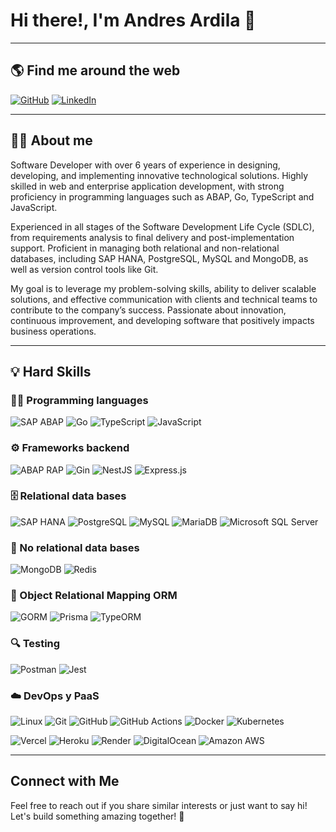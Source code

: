 # Hi there!, I'm Andres Ardila 👋  

---

## 🌎 Find me around the web

[![GitHub](https://img.shields.io/badge/GitHub-100000?style=for-the-badge&logo=github&logoColor=white)](https://github.com/ardiladev33)
[![LinkedIn](https://img.shields.io/badge/LinkedIn-0077B5?style=for-the-badge&logo=linkedin&logoColor=white)](https://www.linkedin.com/in/andres-ardila/)

---

## 👨‍💼 About me

Software Developer with over 6 years of experience in designing, developing, and implementing innovative technological solutions. Highly skilled in web and enterprise application development, with strong proficiency in programming languages such as ABAP, Go, TypeScript and JavaScript.

Experienced in all stages of the Software Development Life Cycle (SDLC), from requirements analysis to final delivery and post-implementation support. Proficient in managing both relational and non-relational databases, including SAP HANA, PostgreSQL, MySQL and MongoDB, as well as version control tools like Git.

My goal is to leverage my problem-solving skills, ability to deliver scalable solutions, and effective communication with clients and technical teams to contribute to the company’s success. Passionate about innovation, continuous improvement, and developing software that positively impacts business operations.

---

## 💡 Hard Skills

### 👨‍💻 Programming languages

![SAP ABAP](https://img.shields.io/badge/SAP%20ABAP-0099D6?style=for-the-badge&logo=sap&logoColor=white)
![Go](https://img.shields.io/badge/Go-00ADD8?style=for-the-badge&logo=go&logoColor=white)
![TypeScript](https://img.shields.io/badge/TypeScript-3178C6?style=for-the-badge&logo=typescript&logoColor=white)
![JavaScript](https://img.shields.io/badge/JavaScript-F7DF1E?style=for-the-badge&logo=javascript&logoColor=black)

### ⚙️ Frameworks backend

![ABAP RAP](https://img.shields.io/badge/ABAP%20RAP-0099D6?style=for-the-badge&logo=sap&logoColor=white)
![Gin](https://img.shields.io/badge/Gin-008080?style=for-the-badge&logo=go&logoColor=white)
![NestJS](https://img.shields.io/badge/nestjs-E0234E?style=for-the-badge&logo=nestjs&logoColor=white)
![Express.js](https://img.shields.io/badge/Express.js-000000?style=for-the-badge&logo=express&logoColor=white)

### 🗄️ Relational data bases

![SAP HANA](https://img.shields.io/badge/SAP%20HANA-0099D6?style=for-the-badge&logo=sap&logoColor=white)
![PostgreSQL](https://img.shields.io/badge/PostgreSQL-316192?style=for-the-badge&logo=postgresql&logoColor=white)
![MySQL](https://img.shields.io/badge/MySQL-4479A1?style=for-the-badge&logo=mysql&logoColor=white)
![MariaDB](https://img.shields.io/badge/MariaDB-003545?style=for-the-badge&logo=mariadb&logoColor=white)
![Microsoft SQL Server](https://img.shields.io/badge/Microsoft%20SQL%20Server-CC2927?style=for-the-badge&logo=microsoft-sql-server&logoColor=white)

### 💾 No relational data bases

![MongoDB](https://img.shields.io/badge/MongoDB-47A248?style=for-the-badge&logo=mongodb&logoColor=white)
![Redis](https://img.shields.io/badge/Redis-DC382D?style=for-the-badge&logo=redis&logoColor=white)

### 🔗 Object Relational Mapping ORM

![GORM](https://img.shields.io/badge/GORM-00ADD8?style=for-the-badge&logo=go&logoColor=white)
![Prisma](https://img.shields.io/badge/Prisma-39A3A2?style=for-the-badge&logo=prisma&logoColor=white)
![TypeORM](https://img.shields.io/badge/TypeORM-EA4523?style=for-the-badge&logo=typeorm&logoColor=white)

### 🔍 Testing

![Postman](https://img.shields.io/badge/Postman-FF6C37?style=for-the-badge&logo=postman&logoColor=white)
![Jest](https://img.shields.io/badge/Jest-C21334?style=for-the-badge&logo=jest&logoColor=white)

### ☁️ DevOps y PaaS

![Linux](https://img.shields.io/badge/Linux-FCC624?style=for-the-badge&logo=linux&logoColor=black)
![Git](https://img.shields.io/badge/Git-F05032?style=for-the-badge&logo=git&logoColor=white)
![GitHub](https://img.shields.io/badge/GitHub-100000?style=for-the-badge&logo=github&logoColor=white)
![GitHub Actions](https://img.shields.io/badge/GitHub%20Actions-267B98?style=for-the-badge&logo=githubactions&logoColor=white)
![Docker](https://img.shields.io/badge/Docker-2496ED?style=for-the-badge&logo=docker&logoColor=white)
![Kubernetes](https://img.shields.io/badge/Kubernetes-326CE5?style=for-the-badge&logo=kubernetes&logoColor=white)

![Vercel](https://img.shields.io/badge/Vercel-000000?style=for-the-badge&logo=vercel&logoColor=white)
![Heroku](https://img.shields.io/badge/Heroku-430098?style=for-the-badge&logo=heroku&logoColor=white)
![Render](https://img.shields.io/badge/Render-464D54?style=for-the-badge&logo=render&logoColor=white)
![DigitalOcean](https://img.shields.io/badge/DigitalOcean-008BFF?style=for-the-badge&logo=digitalocean&logoColor=white)
![Amazon AWS](https://img.shields.io/badge/Amazon%20AWS-FF9900?style=for-the-badge&logo=amazonaws&logoColor=white)

---

## Connect with Me  
Feel free to reach out if you share similar interests or just want to say hi!  
Let's build something amazing together! 🚀  
<!--
**ardiladev33/ardiladev33** is a ✨ _special_ ✨ repository because its `README.md` (this file) appears on your GitHub profile.

Here are some ideas to get you started:

- 🔭 I’m currently working on ...
- 🌱 I’m currently learning ...
- 👯 I’m looking to collaborate on ...
- 🤔 I’m looking for help with ...
- 💬 Ask me about ...
- 📫 How to reach me: ...
- 😄 Pronouns: ...
- ⚡ Fun fact: ...
-->
